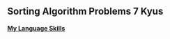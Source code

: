 ## Sorting Algorithm Problems 7 Kyus
<a href="https://github.com/0DEStyle/Codewars-CSharp-2-8-Kyu/commit/36a6aa9b0231c7916bfd119b7d9d6521a3b8e5d7">**My Language Skills**</a><br>

<!-- Template
<a href=" ">** **</a><br>
 -->

